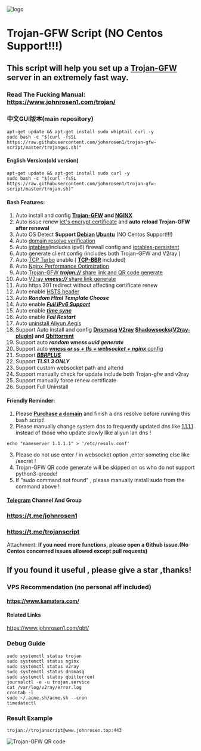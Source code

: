 ![logo](https://raw.githubusercontent.com/johnrosen1/trojan-gfw-script/master/logo.png)
# Trojan-GFW Script (NO Centos Support!!!)
## This script will help you set up a [Trojan-GFW](https://github.com/trojan-gfw/trojan) server in an extremely fast way.
### Read The Fucking Manual: https://www.johnrosen1.com/trojan/ 

### 中文GUI版本(main repository)
```
apt-get update && apt-get install sudo whiptail curl -y
sudo bash -c "$(curl -fsSL https://raw.githubusercontent.com/johnrosen1/trojan-gfw-script/master/trojangui.sh)"
```
#### English Version(old version)
```
apt-get update && apt-get install sudo curl -y
sudo bash -c "$(curl -fsSL https://raw.githubusercontent.com/johnrosen1/trojan-gfw-script/master/trojan.sh)"
```
#### Bash Features:

1. Auto install and config **[Trojan-GFW](https://github.com/trojan-gfw/trojan) and [NGINX](https://www.nginx.com/)**
3. Auto issue renew [let's encrypt certificate](https://letsencrypt.org/) and **auto reload Trojan-GFW after renewal**
4. Auto OS Detect **Support [Debian](https://www.debian.org/) [Ubuntu](https://ubuntu.com/)** (NO Centos Support!!!)
5. Auto [domain resolve verification](https://en.wikipedia.org/wiki/Nslookup)
6. Auto [iptables](https://en.wikipedia.org/wiki/Iptables)(includes ipv6) firewall config and [iptables-persistent](https://github.com/zertrin/iptables-persistent)
7. Auto generate client config (includes both Trojan-GFW and V2ray )
9. Auto [TCP Turbo](https://github.com/shadowsocks/shadowsocks/wiki/Optimizing-Shadowsocks) enable ( **[TCP-BBR](https://github.com/google/bbr)** included)
10. Auto [Nginx Performance Optimization](https://www.johnrosen1.com/nginx1/)
11. Auto [Trojan-GFW ***trojan://*** share link and QR code generate](https://github.com/trojan-gfw/trojan-url)
12. Auto [V2ray ***vmess://*** share link generate](https://github.com/boypt/vmess2json)
13. Auto https 301 redirect without affecting certificate renew
14. Auto enable [HSTS header](https://securityheaders.com/)
16. Auto ***Random Html Template Choose***
17. Auto enable [***Full IPv6 Support***](https://en.wikipedia.org/wiki/IPv6)
18. Auto enable ***[time sync](https://www.freedesktop.org/software/systemd/man/timedatectl.html)***
19. Auto enable ***Fail Restart*** 
20. Auto [uninstall Aliyun Aegis](https://www.johnrosen1.com/ali-iso/)
20. Support Auto install and config **[Dnsmasq](https://en.wikipedia.org/wiki/Dnsmasq) [V2ray](https://www.v2ray.com/index.html) [Shadowsocks](https://shadowsocks.org/en/index.html)([V2ray-plugin](https://github.com/shadowsocks/v2ray-plugin)) and [Qbittorrent](https://www.qbittorrent.org/)**
20. Support auto ***random vmess uuid generate***
19. Support auto [***vmess or ss + tls + websocket + nginx*** config](https://guide.v2fly.org/advanced/wss_and_web.html)
20. Support ***[BBRPLUS](https://github.com/chiakge/Linux-NetSpeed)***
15. Support ***TLS1.3 ONLY***
20. Support custom websocket path and alterid
21. Support manually check for update include both Trojan-gfw and v2ray
22. Support manually force renew certificate
23. Support Full Uninstall

#### Friendly Reminder:
1. Please **[Purchase a domain](https://www.namesilo.com/?rid=685fb47qi)** and finish a dns resolve before running this bash script!
2. Please manually change system dns to frequently updated dns like [1.1.1.1](https://1.1.1.1/) instead of those who update slowly like aliyun lan dns !
```
echo "nameserver 1.1.1.1" > '/etc/resolv.conf'
```
3. Please do not use enter / in websocket option ,enter someting else like /secret !
4. Trojan-GFW QR code generate will be skipped on os who do not support python3-qrcode!
5. If "sudo command not found" , please manually install sudo from the command above !

#### [Telegram](https://telegram.org/) Channel And Group

### https://t.me/johnrosen1

### https://t.me/trojanscript

Attachment: **If you need more functions, please open a Github issue.(No Centos concerned issues allowed except pull requests)**

## If you found it useful , please give a star ,thanks!

### VPS Recommendation (no personal aff included)

#### https://www.kamatera.com/

#### Related Links

https://www.johnrosen1.com/qbt/

### Debug Guide

```
sudo systemctl status trojan
sudo systemctl status nginx
sudo systemctl status v2ray
sudo systemctl status dnsmasq
sudo systemctl status qbittorrent
journalctl -e -u trojan.service
cat /var/log/v2ray/error.log
crontab -l
sudo ~/.acme.sh/acme.sh --cron
timedatectl
```
### Result Example
```
trojan://trojanscript@www.johnrosen.top:443
```
![Trojan-GFW QR code](https://raw.githubusercontent.com/johnrosen1/trojan-gfw-script/master/trojanscript.png)



